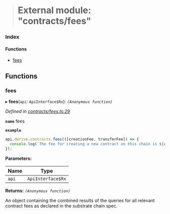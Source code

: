 > # External module: "contracts/fees"

### Index

#### Functions

* [fees](_contracts_fees_.md#fees)

## Functions

###  fees

▸ **fees**(`api`: `ApiInterface$Rx`): *`(Anonymous function)`*

*Defined in [contracts/fees.ts:29](https://github.com/polkadot-js/api/blob/557699e/packages/api-derive/src/contracts/fees.ts#L29)*

**`name`** fees

**`example`** 
<BR>

```javascript
api.derive.contracts.fees(([creationFee, transferFee]) => {
  console.log(`The fee for creating a new contract on this chain is ${creationFee} units. The fee required to call this contract is ${transferFee} units.`);
});
```

**Parameters:**

Name | Type |
------ | ------ |
`api` | `ApiInterface$Rx` |

**Returns:** *`(Anonymous function)`*

An object containing the combined results of the queries for
all relevant contract fees as declared in the substrate chain spec.